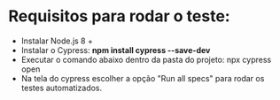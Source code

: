# Requisitos para rodar o teste:

- Instalar Node.js 8 +
- Instalar o Cypress: 
  **npm install cypress --save-dev**
- Executar o comando abaixo dentro da pasta do projeto:
  npx cypress open
- Na tela do cypress escolher a opção "Run all specs" para rodar os testes automatizados.
